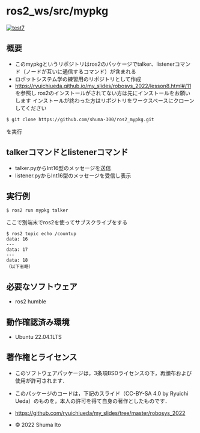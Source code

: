 # ros2_ws/src/mypkg
[![test7](https://github.com/shuma-300/ros2_mypkg/actions/workflows/test.yml/badge.svg)](https://github.com/shuma-300/ros2_mypkg/actions/workflows/test.yml)
## 概要
* このmypkgというリポジトリはros2のパッケージでtalker、listenerコマンド（ノードが互いに通信するコマンド）が含まれる
* ロボットシステム学の練習用のリポジトリとして作成
* https://ryuichiueda.github.io/my_slides/robosys_2022/lesson8.html#/11 を参照し
ros2のインストールがされてない方は先にインストールをお願いします
インストールが終わった方はリポジトリをワークスペースにクローンしてください
```
$ git clone https://github.com/shuma-300/ros2_mypkg.git
```
を実行

## talkerコマンドとlistenerコマンド
* talker.pyからInt16型のメッセージを送信
* listener.pyからInt16型のメッセージを受信し表示

## 実行例
```
$ ros2 run mypkg talker
```
ここで別端末でros2を使ってサブスクライブをする
```
$ ros2 topic echo /countup
data: 16
---
data: 17
---
data: 18
（以下省略）
```

## 必要なソフトウェア
* ros2 humble

## 動作確認済み環境
* Ubuntu 22.04.1LTS

## 著作権とライセンス
* このソフトウェアパッケージは，3条項BSDライセンスの下，再頒布および使用が許可されます．
* このパッケージのコードは，下記のスライド（CC-BY-SA 4.0 by Ryuichi Ueda）のものを，本人の許可を得て自身の著作としたものです．

* https://github.com/ryuichiueda/my_slides/tree/master/robosys_2022

* © 2022 Shuma Ito
